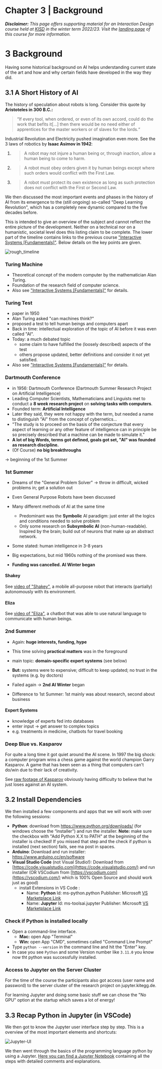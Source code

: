 # Chapter 3 | Background

***Disclaimer:*** *This page offers supporting material for an Interaction Design course held at [KISD](https://kisd.de) in the winter term 2022/23. Visit the [landing page](https://github.com/KISDinteractive/fundamentals22w) of this course for more information.*

# 3 Background

Having some historical background on AI helps understanding current state of the art and how and why certain fields have developed in the way they did.

## 3.1 A Short History of AI

The history of speculation about robots is long. Consider this quote by **Aristoteles in 300 B.C.:**

> “If every tool, when ordered, or even of its own accord, could do the work that befits it[…] then there would be no need either of apprentices for the master workers or of slaves for the lords.“

Industrial Revolution and Electricity pushed imagination even more. See the 3 laws of robotics by **Isaac Asimov in 1942**:

1. > A robot may not injure a human being or, through inaction, allow a human being to come to harm.

2. > A robot must obey orders given it by human beings except where such orders would conflict with the First Law.

3. > A robot must protect its own existence as long as such protection does not conflict with the First or Second Law.



We then discussed the most important events and phases in the history of AI from its emergence to the (still ongoing) so-called "Deep Learning Revolution", which has a completely new dynamic compared to the five decades before.

This is intended to give an overview of the subject and cannot reflect the entire picture of the development. Neither on a technical nor on a humanistic, societal level does this listing claim to be complete. The lower part of the timeline contains links to the previous course ["Interactive Systems [Fundamentals]"](https://github.com/KISDinteractive/fundamentals22w). Below details on the key points are given.

![rough_timeline](img/rough_timeline.jpg)



### Turing Machine

- Theoretical concept of the modern computer by the mathematician Alan Turing.
- Foundation of the research field of computer science. 
- Also see ["Interactive Systems [Fundamentals]"](https://github.com/KISDinteractive/fundamentals22w) for details.

### Turing Test

- paper in 1950 
- Alan Turing asked "can machines think?" 
- proposed a test to tell human beings and computers apart
- Back in time: intellectual exploration of the topic of AI before it was even called "AI". 
- Today: a much debated topic
  - some claim to have fulfilled the (loosely described) aspects of the test
  - others propose updated, better definitions and consider it not yet satisfied. 
- Also see ["Interactive Systems [Fundamentals]"](https://github.com/KISDinteractive/fundamentals22w) for details.



### Dartmouth Conference

- in 1956: Dartmouth Conference (Dartmouth Summer Research Project on Artificial Intelligence)
- Leading Computer Scientists, Mathematicians and Linguists met to conduct a **8 week research project** on **solving tasks with computers**.
- Founded term: **Artificial Intelligence**
- Later they said, they were not happy with the term, but needed a name to distinguish "AI" from the concept of cybernetics...
- "The study is to proceed on the basis of the conjecture that every aspect of learning or any other feature of intelligence can in principle be so precisely described that a machine can be made to simulate it."
- **A lot of big Words, terms got defined, goals got set, "AI" was founded as research discipline.**
- (Of Course) **no big breakthroughs**

→ beginning of the 1st Summer

### 1st Summer

- Dreams of the "General Problem Solver" → throw in difficult, wicked problems in; get a solution out

- Even General Purpose Robots have been discussed
- Many different methods of AI at the same time
  - Predominant was the **Symbolic** AI paradigm: just enter all the logics and conditions needed to solve problem
  - Only some research on **Subsymbolic AI** (non-human-readable). Inspired by the brain; build out of neurons that make up an abstract network.
- Some stated: human intelligence in 3-8 years
- Big expectations, but mid 1960s nothing of the promised was there.
- **Funding was cancelled. AI Winter began**

#### Shakey

See [video of "Shakey"](https://youtu.be/GmU7SimFkpU?t=105),  a mobile all-purpose robot that interacts (partially) autonomously with its environment.

#### Eliza

See [video of "Eliza"](https://youtu.be/GmU7SimFkpU?t=105), a chatbot that was able to use natural language to communicate with human beings.

### 2nd Summer

- Again: **huge interests, funding, hype**

- This time solving **practical matters** was in the foreground

- main topic: **domain-specific expert systems** (see below)

- **But:** systems were to expensive; difficult to keep updated; no trust in the systems (e.g. by doctors)

- Failed again → **2nd AI Winter** began

- Difference to 1st Summer: 1st mainly was about research, second about business

#### Expert Systems

- knowledge of experts fed into databases
- enter input -> get answer to complex topics
- e.g. treatments in medicine, chatbots for travel booking

### Deep Blue vs. Kasparov

For quite a long time it got quiet around the AI scene. In 1997 the big shock: a computer program wins a chess game against the world champion Garry Kasparov. A game that has been seen as a thing that computers can't do/win due to their lack of creativity.

See [raw footage of Kasparov](https://www.youtube.com/watch?v=aNpv3LfCUa4) obviously having difficulty to believe that he just loses against an AI system.

## 3.2 Install Dependencies

We then installed a few components and apps that we will work with over the following sessions:

- **Python**: download from https://www.python.org/downloads/ (for windows choose the “installer”) and run the installer. **Note:** make sure the checkbox with "Add Python X.X to PATH" at the beginning of the installer is checked! If you missed that step and the check if python is installed (next section) fails, see ma post in spaces.
- **Arduino**: Download and run installer: https://www.arduino.cc/en/software 
- **Visual Studio Code** (not Visual Studio!): Download from [https://code.visualstudio.com](https://code.visualstudio.com/) and run installer
  (OR VSCodium from [https://vscodium.com](https://vscodium.com/) which is 100% Open Source and should work just as good)
  - install Extensions in VS Code :
    - Name: **Python**
      Id: ms-python.python
      Publisher: Microsoft
      [VS Marketplace Link](https://marketplace.visualstudio.com/items?itemName=ms-python.python)
    - Name: **Jupyter**
      Id: ms-toolsai.jupyter
      Publisher: Microsoft
      [VS Marketplace Link](https://marketplace.visualstudio.com/items?itemName=ms-toolsai.jupyter)

### Check if Python is installed locally

- Open a command-line interface.
  - **Mac:** open App "Terminal"
  - **Win:** open App "CMD", sometimes called "Command Line Prompt"
- Type `python --version` in the command line and hit the "Enter" key. 
- In case you see `Python` and some Version number like `3.11.0` you know now tht python was successfully installed.

### Access to Jupyter on the Server Cluster

For the time of the course the participants also got access (user name and password) to the server cluster of the research project on jupyter.kitegg.de.

For learning Jupyter and doing some basic stuff we can chose the "No GPU" option at the startup which saves a lot of energy!

## 3.3 Recap Python in Jupyter (in VSCode)

We then got to know the Jupyter user interface step by step. This is a overview of the most important elements and shortcuts:

![Jupyter-UI](img/Jupyter-UI.png)



We then went through the basics of the programming language python by using a Jupyter. [Here you can find a Jupyter Notebook](src/Jupyter_Basics.ipynb) containing all the steps with detailed comments and explanations.
